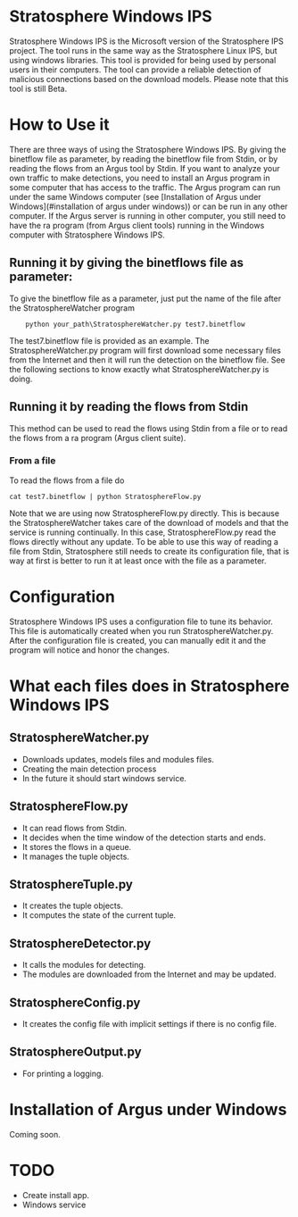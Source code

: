# Stratosphere Windows IPS
Stratosphere Windows IPS is the Microsoft version of the Stratosphere IPS project. The tool runs in the same way as the Stratosphere Linux IPS, but using windows libraries.
This tool is provided for being used by personal users in their computers. The tool can provide a reliable detection of malicious connections based on the download models. Please note that this tool is still Beta.

# How to Use it

There are three ways of using the Stratosphere Windows IPS. By giving the binetflow file as parameter, by reading the binetflow file from Stdin, or by reading the flows from an Argus tool by Stdin. If you want to analyze your own traffic to make detections, you need to install an Argus program
in some computer that has access to the traffic. The Argus program can run under the same Windows computer (see [Installation of Argus under Windows](#installation of argus under windows)) or can be run in any other computer.
If the Argus server is running in other computer, you still need to have the ra program (from Argus client tools) running in the Windows computer with Stratosphere Windows IPS.


## Running it by giving the binetflows file as parameter:
To give the binetflow file as a parameter, just put the name of the file after the StratosphereWatcher program

        python your_path\StratosphereWatcher.py test7.binetflow

The test7.binetflow file is provided as an example. The StratosphereWatcher.py program will first download some necessary files from the Internet and then it will run the detection on the binetflow file. 
    See the following sections to know exactly what StratosphereWatcher.py is doing.

## Running it by reading the flows from Stdin
This method can be used to read the flows using Stdin from a file or to read the flows from a ra program (Argus client suite).

### From a file
To read the flows from a file do

    cat test7.binetflow | python StratosphereFlow.py

Note that we are using now StratosphereFlow.py directly. This is because the StratosphereWatcher takes care of the download of models and that the service is running continually. In this case, StratosphereFlow.py read the flows directly without any update.
To be able to use this way of reading a file from Stdin, Stratosphere still needs to create its configuration file, that is way at first is better to run it at least once with the file as a parameter.

# Configuration
Stratosphere Windows IPS uses a configuration file to tune its behavior. This file is automatically created when you run StratosphereWatcher.py. After the configuration file is created, you can manually edit it and the program will notice and honor the changes. 


# What each files does in Stratosphere Windows IPS
## StratosphereWatcher.py 

- Downloads updates, models files and modules files.
- Creating the main detection process
- In the future it should start windows service.

## StratosphereFlow.py

- It can read flows from Stdin.
- It decides when the  time window of the detection starts and ends.
- It stores the flows in a queue.
- It manages the tuple objects.

## StratosphereTuple.py

- It creates the tuple objects.
- It computes the state of the current tuple.

## StratosphereDetector.py
- It calls the modules for detecting.
- The modules are downloaded from the Internet and may be updated.

## StratosphereConfig.py
- It creates the config file with implicit settings if there is no config file.

## StratosphereOutput.py
- For printing a logging.

# Installation of Argus under Windows
Coming soon.

# TODO
- Create install app.
- Windows service
